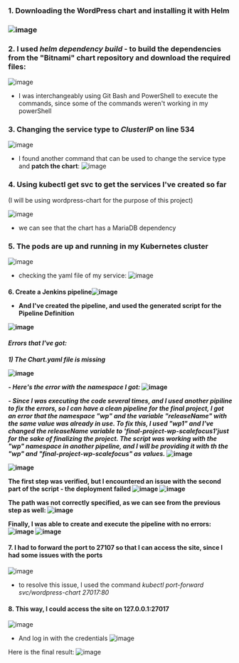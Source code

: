 <h3>1. Downloading the WordPress chart and installing it with Helm<h3>

![image](https://github.com/andrijanasharkoska/Final-Project-Assessment-for-Scalefocus-Academy/assets/125911121/2cea28dd-6431-4f61-a279-b2b1897b870e)

<h3>2. I used <i>helm dependency build</i> - to build the dependencies from the "Bitnami" chart repository and download the required files:</h3>
 
![image](https://github.com/andrijanasharkoska/Final-Project-Assessment-for-Scalefocus-Academy/assets/125911121/edd9ceae-418d-4220-97ea-c40822ace51c)
- I was interchangeably using Git Bash and PowerShell to execute the commands, since some of the commands weren't working in my powerShell

 <h3>3. Changing the service type to <i>ClusterIP</i> on line 534</h3>

![image](https://github.com/andrijanasharkoska/Final-Project-Assessment-for-Scalefocus-Academy/assets/125911121/3f66239e-7c5f-470a-9262-829b1cdd4e29)

* I found another command that can be used to change the service type and <strong>patch the chart</strong>:
![image](https://github.com/andrijanasharkoska/Final-Project-Assessment-for-Scalefocus-Academy/assets/125911121/5fe8752d-746b-4026-a63d-1af34086bc38)


<h3>4. Using kubectl get svc to get the services I've created so far</h3> (I will be using wordpress-chart for the purpose of this project)

![image](https://github.com/andrijanasharkoska/Final-Project-Assessment-for-Scalefocus-Academy/assets/125911121/49801b5e-d420-47d7-8927-9b2d0f9aa5a1)
- we can see that the chart has a MariaDB dependency

 <h3>5. The pods are up and running in my Kubernetes cluster</h3>

![image](https://github.com/andrijanasharkoska/Final-Project-Assessment-for-Scalefocus-Academy/assets/125911121/f6e6695b-e618-4f7d-bc7e-71f9be5ceb76)

- checking the yaml file of my service:
![image](https://github.com/andrijanasharkoska/Final-Project-Assessment-for-Scalefocus-Academy/assets/125911121/1c49c727-546e-4271-97f0-ea740091f398)

<h4>6. Create a Jenkins pipeline</h4?
 - I used the help of ChatGPT to generate the script for the namespace condition and installation of the WordPress Helm chart. 
 - I have uploaded the contents of the script in the Jenkins file in my repo.

![image](https://github.com/andrijanasharkoska/Final-Project-Assessment-for-Scalefocus-Academy/assets/125911121/e0e45dfd-351a-453b-aaa9-f284a96bd5f7)


- And I've created the pipeline, and used the generated script for the Pipeline Definition

![image](https://github.com/andrijanasharkoska/Final-Project-Assessment-for-Scalefocus-Academy/assets/125911121/5104d208-88a9-4977-b295-708a1244b1b4)

<h4><i>Errors that I've got:</i><h4>
 
 <i>1) The Chart.yaml file is missing</i>
 
 ![image](https://github.com/andrijanasharkoska/Final-Project-Assessment-for-Scalefocus-Academy/assets/125911121/e91155bf-1e03-4bde-aadf-6293f883d21c)


 
 <i> - Here's the error with the namespace I got: </i>
![image](https://github.com/andrijanasharkoska/Final-Project-Assessment-for-Scalefocus-Academy/assets/125911121/1de590de-86d7-471b-9dad-79a34308465d)

  <i>- Since I was executing the code several times, and I used another pipiline to fix the errors, so I can have a clean pipeline for the final project,
   I got an error that the namespace <strong>"wp"</strong> and the variable <strong>"releaseName"</strong> with the same value was already in use. 
   To fix this, I used "wp1" and I've changed the releaseName variable to 'final-project-wp-scalefocus1'just for the sake of finalizing the project. 
   The script was working with the "wp" namespace in another pipeline, and I will be providing it with th the <strong>"wp"</strong> and <strong>"final-project-wp-scalefocus"</strong> as values.</i>
![image](https://github.com/andrijanasharkoska/Final-Project-Assessment-for-Scalefocus-Academy/assets/125911121/6b8361a1-969a-4b04-a8f9-cd99ea87c9cd)

![image](https://github.com/andrijanasharkoska/Final-Project-Assessment-for-Scalefocus-Academy/assets/125911121/b8bb022d-eb4b-4dec-9b7d-d09fae489a52)



The first step was verified, but I encountered an issue with the second part of the script - the deployment failed
![image](https://github.com/andrijanasharkoska/Final-Project-Assessment-for-Scalefocus-Academy/assets/125911121/fcea40dd-e81f-4291-8f96-a4734b76158f)
![image](https://github.com/andrijanasharkoska/Final-Project-Assessment-for-Scalefocus-Academy/assets/125911121/bde857c9-b759-47e6-80ac-871e53582ed2)

The path was not correctly specified, as we can see from the previous step as well:
![image](https://github.com/andrijanasharkoska/Final-Project-Assessment-for-Scalefocus-Academy/assets/125911121/5dd31f2e-20a7-4e50-a579-b32927dc0d86)

 
 
Finally, I was able to create and execute the pipeline with no errors:
![image](https://github.com/andrijanasharkoska/Final-Project-Assessment-for-Scalefocus-Academy/assets/125911121/250a3aec-4cbf-434a-8861-65a774da36d1)
![image](https://github.com/andrijanasharkoska/Final-Project-Assessment-for-Scalefocus-Academy/assets/125911121/77668277-0206-4934-8982-88de9fee42e9)


<h4>7. I had to forward the port to 27107 so that I can access the site, since I had some issues with the ports</h4>

 
 ![image](https://github.com/andrijanasharkoska/Final-Project-Assessment-for-Scalefocus-Academy/assets/125911121/207f6978-b126-46bd-9881-48e173ad4aff)
 
 - to resolve this issue, I used the command <em>kubectl port-forward svc/wordpress-chart 27017:80</em>

 
 <h4>8. This way, I could access the site on 127.0.0.1:27017</h4>


![image](https://github.com/andrijanasharkoska/Final-Project-Assessment-for-Scalefocus-Academy/assets/125911121/e1b6db17-b9e7-412c-9ccc-a15b21a89d80)
- And log in with the credentials
![image](https://github.com/andrijanasharkoska/Final-Project-Assessment-for-Scalefocus-Academy/assets/125911121/7e74e44b-0079-4b87-9103-9a1b01455910)

Here is the final result:
![image](https://github.com/andrijanasharkoska/Final-Project-Assessment-for-Scalefocus-Academy/assets/125911121/b86a1c54-83a3-423e-924a-9f7ab0744869)


